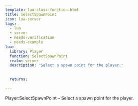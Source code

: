 ```yaml
---
template: lua-class-function.html
title: SelectSpawnPoint
icon: lua-server
tags:
  - lua
  - server
  - needs-verification
  - needs-example
lua:
  library: Player
  function: SelectSpawnPoint
  realm: server
  description: "Select a spawn point for the player."
  
  
  returns:
    
---
```


<div class="lua__search__keywords">
Player:SelectSpawnPoint &#x2013; Select a spawn point for the player.
</div>
